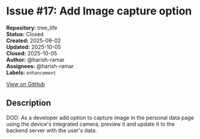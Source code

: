 # Issue #17: Add Image capture option

**Repository:** tree_life  
**Status:** Closed  
**Created:** 2025-09-02  
**Updated:** 2025-10-05  
**Closed:** 2025-10-05  
**Author:** @harish-ramar  
**Assignees:** @harish-ramar  
**Labels:** `enhancement`  

[View on GitHub](https://github.com/Simtestlab/tree_life/issues/17)

## Description

DOD: As a developer add option to capture image in the personal data page using the device's integrated camera, preview it and update it to the backend server with the user's data.